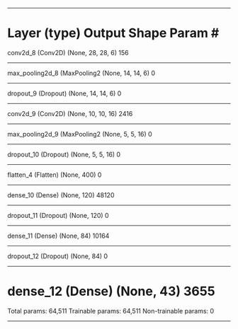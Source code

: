 _________________________________________________________________
Layer (type)                 Output Shape              Param #   
=================================================================
conv2d_8 (Conv2D)            (None, 28, 28, 6)         156       
_________________________________________________________________
max_pooling2d_8 (MaxPooling2 (None, 14, 14, 6)         0         
_________________________________________________________________
dropout_9 (Dropout)          (None, 14, 14, 6)         0         
_________________________________________________________________
conv2d_9 (Conv2D)            (None, 10, 10, 16)        2416      
_________________________________________________________________
max_pooling2d_9 (MaxPooling2 (None, 5, 5, 16)          0         
_________________________________________________________________
dropout_10 (Dropout)         (None, 5, 5, 16)          0         
_________________________________________________________________
flatten_4 (Flatten)          (None, 400)               0         
_________________________________________________________________
dense_10 (Dense)             (None, 120)               48120     
_________________________________________________________________
dropout_11 (Dropout)         (None, 120)               0         
_________________________________________________________________
dense_11 (Dense)             (None, 84)                10164     
_________________________________________________________________
dropout_12 (Dropout)         (None, 84)                0         
_________________________________________________________________
dense_12 (Dense)             (None, 43)                3655      
=================================================================
Total params: 64,511
Trainable params: 64,511
Non-trainable params: 0
_________________________________________________________________
